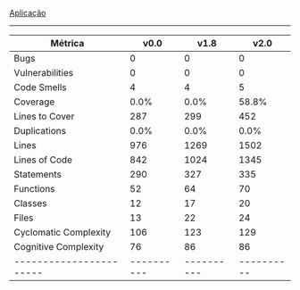 [Aplicação](aplicacao)

---

| **Métrica**           | **v0.0** | **v1.8** | **v2.0** |
|-----------------------|----------|----------|----------|
| Bugs                  | 0        | 0        | 0        |
| Vulnerabilities       | 0        | 0        | 0        |
| Code Smells           | 4        | 4        | 5        |
| Coverage              | 0.0%     | 0.0%     | 58.8%    |
| Lines to Cover        | 287      | 299      | 452      |
| Duplications          | 0.0%     | 0.0%     | 0.0%     |
| Lines                 | 976      | 1269     | 1502     |
| Lines of Code         | 842      | 1024     | 1345     |       
| Statements            | 290      | 327      | 335      |
| Functions             | 52       | 64       | 70       |
| Classes               | 12       | 17       | 20       |
| Files                 | 13       | 22       | 24       |
| Cyclomatic Complexity | 106      | 123      | 129      |
| Cognitive Complexity  | 76       | 86       | 86       |
|-----------------------|----------|----------|----------|